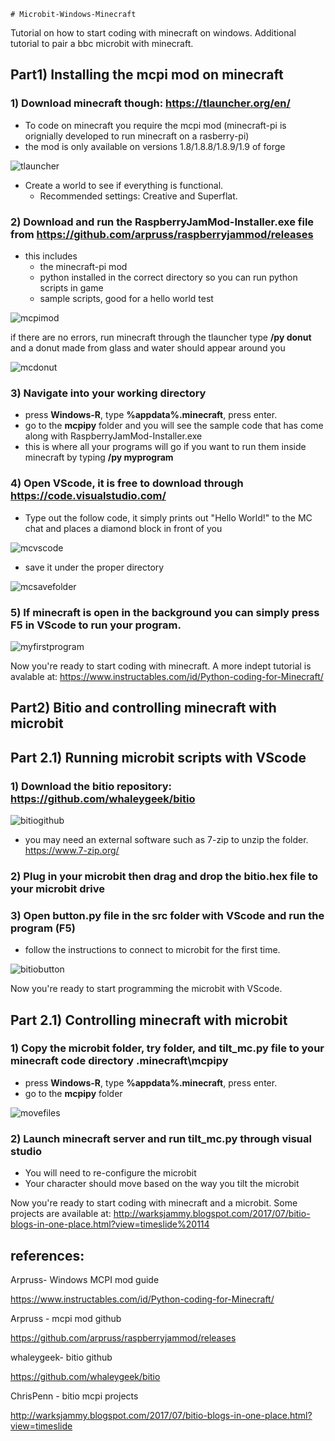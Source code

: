     # Microbit-Windows-Minecraft
Tutorial on how to start coding with minecraft on windows. Additional tutorial to pair a bbc microbit with minecraft.

## Part1) Installing the mcpi mod on minecraft

### 1) Download minecraft though: https://tlauncher.org/en/

- To code on minecraft you require the mcpi mod (minecraft-pi is orignially developed to run minecraft on a rasberry-pi) 
- the mod is only available on versions 1.8/1.8.8/1.8.9/1.9 of forge

![tlauncher](/images/tlauncher.PNG)

- Create a world to see if everything is functional. 
    - Recommended settings: Creative and Superflat.
    
### 2) Download and run the RaspberryJamMod-Installer.exe file from https://github.com/arpruss/raspberryjammod/releases

- this includes 
    - the minecraft-pi mod
    - python installed in the correct directory so you can run python scripts in game
    - sample scripts, good for a hello world test
                
![mcpimod](/images/mcpimod.PNG)

if there are no errors, run minecraft through the tlauncher type **/py donut** and a donut made from glass and water should appear around you

![mcdonut](/images/mcdonut.PNG)

### 3) Navigate into your working directory 

- press **Windows-R**, type **%appdata%\.minecraft**, press enter.      
- go to the **mcpipy** folder and you will see the sample code that has come along with RaspberryJamMod-Installer.exe 
- this is where all your programs will go if you want to run them inside minecraft by typing **/py myprogram**

### 4) Open VScode, it is free to download through https://code.visualstudio.com/

- Type out the follow code, it simply prints out "Hello World!" to the MC chat and places a diamond block in front of you

![mcvscode](/images/mcvscode.PNG)

- save it under the proper directory

![mcsavefolder](/images/mcsavefolder.PNG)

### 5) If minecraft is open in the background you can simply press **F5** in VScode to run your program.

![myfirstprogram](/images/mcfirstprogram.PNG)

Now you're ready to start coding with minecraft. A more indept tutorial is avalable at: 
https://www.instructables.com/id/Python-coding-for-Minecraft/



## Part2) Bitio and controlling minecraft with microbit 
## Part 2.1) Running microbit scripts with VScode
### 1) Download the bitio repository: https://github.com/whaleygeek/bitio

![bitiogithub](/images/bitiogithub.PNG)

- you may need an external software such as 7-zip to unzip the folder. https://www.7-zip.org/

### 2) Plug in your microbit then drag and drop the bitio.hex file to your microbit drive

### 3) Open button.py file in the src folder with VScode and run the program (F5)

- follow the instructions to connect to microbit for the first time.

![bitiobutton](/images/bitiobutton.PNG)

Now you're ready to start programming the microbit with VScode.

## Part 2.1) Controlling minecraft with microbit

### 1) Copy the microbit folder, try folder, and tilt_mc.py file to your minecraft code directory \.minecraft\mcpipy

- press **Windows-R**, type **%appdata%\.minecraft**, press enter.      
- go to the **mcpipy** folder

![movefiles](/images/movefiles.PNG)

### 2) Launch minecraft server and run tilt_mc.py through visual studio

- You will need to re-configure the microbit
- Your character should move based on the way you tilt the microbit

Now you're ready to start coding with minecraft and a microbit. Some projects are available at:
http://warksjammy.blogspot.com/2017/07/bitio-blogs-in-one-place.html?view=timeslide%20114











## references:
Arpruss- Windows MCPI mod guide

https://www.instructables.com/id/Python-coding-for-Minecraft/ 

Arpruss - mcpi mod github

https://github.com/arpruss/raspberryjammod/releases

whaleygeek- bitio github 

https://github.com/whaleygeek/bitio 

ChrisPenn - bitio mcpi projects

http://warksjammy.blogspot.com/2017/07/bitio-blogs-in-one-place.html?view=timeslide

